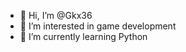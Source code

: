 - 👋 Hi, I’m @Gkx36
- 👀 I’m interested in game development
- 🌱 I’m currently learning Python
<!---
Gkx36/Gkx36 is a ✨ special ✨ repository because its `README.md` (this file) appears on your GitHub profile.
You can click the Preview link to take a look at your changes.
--->
